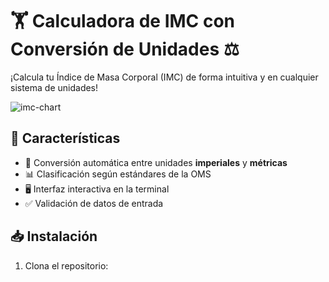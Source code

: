 # 🏋️ Calculadora de IMC con Conversión de Unidades ⚖️

¡Calcula tu Índice de Masa Corporal (IMC) de forma intuitiva y en cualquier sistema de unidades!

![imc-chart](https://cdn-prod.medicalnewstoday.com/content/images/articles/323/323446/body-mass-index-bmi-chart.jpg)

## 🌟 Características
- 📐 Conversión automática entre unidades **imperiales** y **métricas**
- 📊 Clasificación según estándares de la OMS
- 🖥️ Interfaz interactiva en la terminal
- ✅ Validación de datos de entrada

## 📥 Instalación
1. Clona el repositorio: